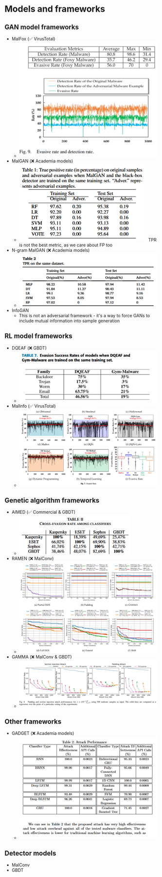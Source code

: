 # Models and frameworks

## GAN model frameworks

- MalFox (✅ VirusTotal)
  - ![alt text](image.png)
- MalGAN (❌ Academia models)
  - ![alt text](image-1.png) TPR is not the best metric, as we care about FP too
- N-gram MalGAN (❌ Academia models)
  - ![alt text](image-2.png)
- InfoGAN 
  - This is not an adversarial framework - it's a way to force GANs to include mutual information into sample generation

## RL model frameworks

- DQEAF (❌ GBDT)
  - ![alt text](image-3.png)
- MalInfo (✅ VirusTotal)
  - ![alt text](image-4.png)

## Genetic algorithm frameworks

- AIMED (✅ Commercial & GBDT)
  - ![alt text](image-5.png)
- RAMEN (❌ MalConv)
  - ![alt text](image-6.png)
- GAMMA (❌ MalConv & GBDT)
  - ![alt text](image-7.png)

## Other frameworks

- GADGET (❌ Academia models)
  - ![alt text](image-8.png)

## Detector models

- MalConv
- GBDT
